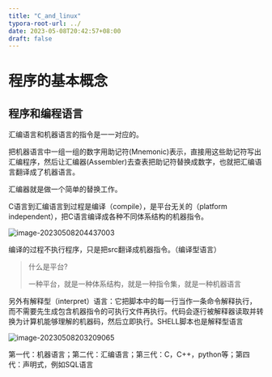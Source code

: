 ```yaml
---
title: "C_and_linux"
typora-root-url: ../
date: 2023-05-08T20:42:57+08:00
draft: false
---
```


# 程序的基本概念

## 程序和编程语言

汇编语言和机器语言的指令是一一对应的。

把机器语言中一组一组的数字用助记符(Mnemonic)表示，直接用这些助记符写出汇编程序，然后让汇编器(Assembler)去查表把助记符替换成数字，也就把汇编语言翻译成了机器语言。

汇编器就是做一个简单的替换工作。



C语言到汇编语言到过程是编译（compile），是平台无关的（platform independent），把C语言编译成各种不同体系结构的机器指令。

![image-20230508204437003](/../img/image-20230508204437003.png)

编译的过程不执行程序，只是把src翻译成机器指令。（编译型语言）



> 什么是平台?
>
> 一种平台，就是一种体系结构，就是一种指令集，就是一种机器语言



另外有解释型（interpret）语言：它把脚本中的每一行当作一条命令解释执行，而不需要先生成包含机器指令的可执行文件再执行。代码会逐行被解释器读取并转换为计算机能够理解的机器码，然后立即执行。SHELL脚本也是解释型语言

![image-20230508203209065](/../img/image-20230508203209065.png)

第一代：机器语言；第二代：汇编语言；第三代：C，C++，python等；第四代：声明式，例如SQL语言
